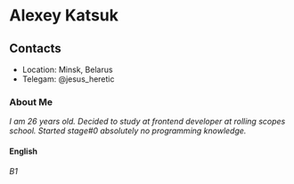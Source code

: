 # **Alexey Katsuk**

## **Contacts**
* Location: Minsk, Belarus
* Telegam: @jesus_heretic

### **About Me**
 *I am 26 years old. Decided to study at frontend developer at rolling scopes school. Started stage#0 absolutely no programming knowledge.*
 
#### **English**
 *B1*